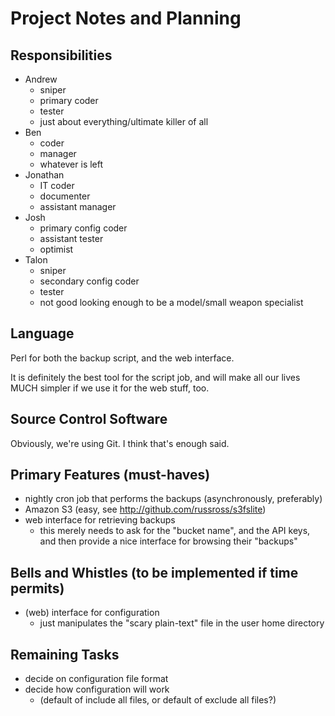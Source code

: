# Project Notes and Planning

## Responsibilities

* Andrew
	* sniper
	* primary coder
	* tester
	* just about everything/ultimate killer of all
* Ben
	* coder
	* manager
	* whatever is left
* Jonathan
	* IT coder
	* documenter
	* assistant manager
* Josh
	* primary config coder
	* assistant tester
	* optimist
* Talon
	* sniper
	* secondary config coder
	* tester
	* not good looking enough to be a model/small weapon specialist

## Language

Perl for both the backup script, and the web interface.

It is definitely the best tool for the script job, and will make all our lives MUCH simpler if we use it for the web stuff, too.

## Source Control Software

Obviously, we're using Git.  I think that's enough said.

## Primary Features (must-haves)

* nightly cron job that performs the backups (asynchronously, preferably)
* Amazon S3 (easy, see <http://github.com/russross/s3fslite>)
* web interface for retrieving backups
	* this merely needs to ask for the "bucket name", and the API keys, and then provide a nice interface for browsing their "backups"

## Bells and Whistles (to be implemented if time permits)

* (web) interface for configuration
	* just manipulates the "scary plain-text" file in the user home directory

## Remaining Tasks

* decide on configuration file format
* decide how configuration will work
	* (default of include all files, or default of exclude all files?)
